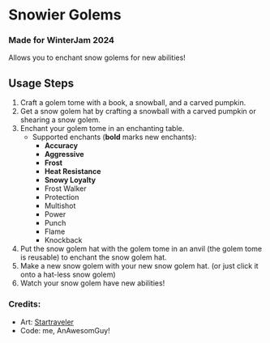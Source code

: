 # Snowier Golems

### Made for WinterJam 2024

Allows you to enchant snow golems for new abilities!

## Usage Steps

1. Craft a golem tome with a book, a snowball, and a carved pumpkin.
2. Get a snow golem hat by crafting a snowball with a carved pumpkin or shearing a snow golem. 
3. Enchant your golem tome in an enchanting table.
    - Supported enchants (**bold** marks new enchants):
        - **Accuracy**
        - **Aggressive**
        - **Frost**
        - **Heat Resistance**
        - **Snowy Loyalty**
        - Frost Walker
        - Protection
        - Multishot
        - Power
        - Punch
        - Flame
        - Knockback
4. Put the snow golem hat with the golem tome in an anvil (the golem tome is reusable) to enchant the snow golem hat.
5. Make a new snow golem with your new snow golem hat. (or just click it onto a hat-less snow golem)
6. Watch your snow golem have new abilities!

### Credits:
- Art: [Startraveler](https://modrinth.com/user/startraveler)
- Code: me, AnAwesomGuy!
